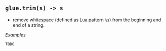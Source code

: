 ## `glue.trim(s) -> s`
  * remove whitespace (defined as Lua pattern `%s`) from the beginning and end of a string.

*Examples*
~~~{.lua}
TODO
~~~
